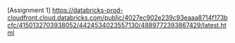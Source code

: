 [Assignment 1] https://databricks-prod-cloudfront.cloud.databricks.com/public/4027ec902e239c93eaaa8714f173bcfc/4150132703938052/4424534023557130/4889772393867429/latest.html



